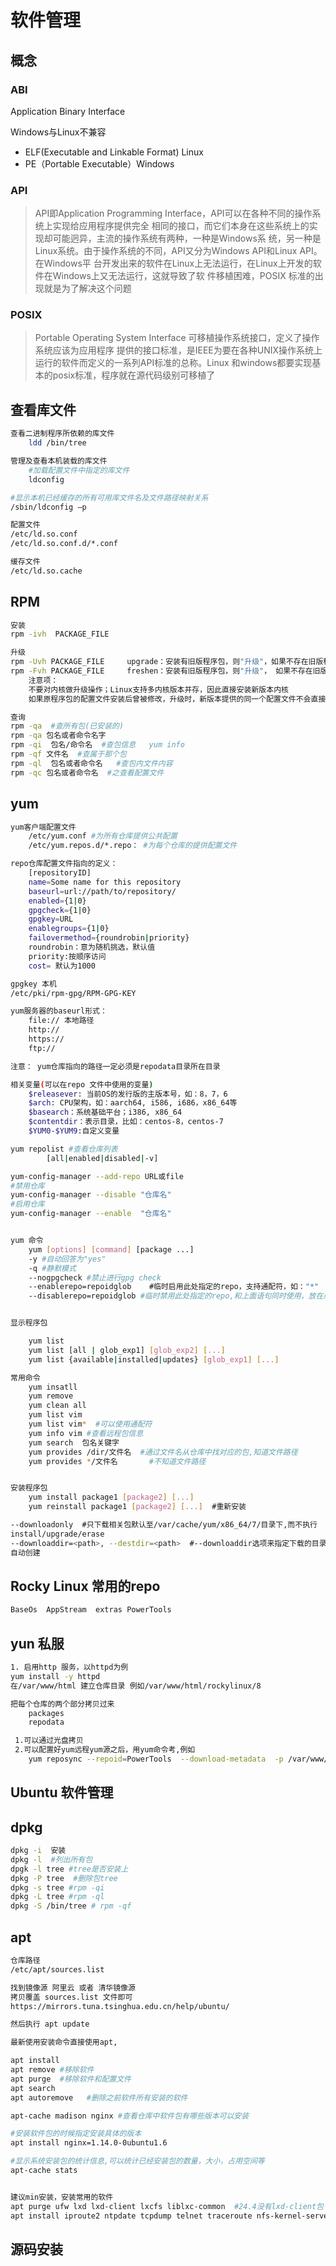 # 软件管理


## 概念

### ABI
 Application Binary Interface

 Windows与Linux不兼容
 
 * ELF(Executable and Linkable Format) Linux
 * PE（Portable Executable）Windows 

### API
> API即Application Programming Interface，API可以在各种不同的操作系统上实现给应用程序提供完全
相同的接口，而它们本身在这些系统上的实现却可能迥异，主流的操作系统有两种，一种是Windows系
统，另一种是Linux系统。由于操作系统的不同，API又分为Windows API和Linux API。在Windows平
台开发出来的软件在Linux上无法运行，在Linux上开发的软件在Windows上又无法运行，这就导致了软
件移植困难，POSIX 标准的出现就是为了解决这个问题

### POSIX
> Portable Operating System Interface 可移植操作系统接口，定义了操作系统应该为应用程序
提供的接口标准，是IEEE为要在各种UNIX操作系统上运行的软件而定义的一系列API标准的总称。Linux
和windows都要实现基本的posix标准，程序就在源代码级别可移植了



## 查看库文件

```bash
查看二进制程序所依赖的库文件
    ldd /bin/tree

管理及查看本机装载的库文件
    #加载配置文件中指定的库文件
    ldconfig

#显示本机已经缓存的所有可用库文件名及文件路径映射关系
/sbin/ldconfig –p 

配置文件
/etc/ld.so.conf
/etc/ld.so.conf.d/*.conf

缓存文件
/etc/ld.so.cache

```

## RPM

```bash
安装
rpm -ivh  PACKAGE_FILE

升级
rpm -Uvh PACKAGE_FILE     upgrade：安装有旧版程序包，则"升级"，如果不存在旧版程序包，则"安装"
rpm -Fvh PACKAGE_FILE     freshen：安装有旧版程序包，则"升级"， 如果不存在旧版程序包，则不执行升级操作
    注意项：
    不要对内核做升级操作；Linux支持多内核版本并存，因此直接安装新版本内核
    如果原程序包的配置文件安装后曾被修改，升级时，新版本提供的同一个配置文件不会直接覆盖老版本的配置文件，而把新版本文件重命名(FILENAME.rpmnew）后保留

查询
rpm -qa  #查所有包(已安装的)
rpm -qa 包名或者命令名字 
rpm -qi  包名/命令名  #查包信息   yum info 
rpm -qf 文件名  #查属于那个包
rpm -ql  包名或者命令名   #查包内文件内容
rpm -qc 包名或者命令名  #之查看配置文件

```

## yum 

```bash
yum客户端配置文件
    /etc/yum.conf #为所有仓库提供公共配置
    /etc/yum.repos.d/*.repo： #为每个仓库的提供配置文件

repo仓库配置文件指向的定义：
    [repositoryID]
    name=Some name for this repository
    baseurl=url://path/to/repository/
    enabled={1|0}
    gpgcheck={1|0}
    gpgkey=URL
    enablegroups={1|0}
    failovermethod={roundrobin|priority}
    roundrobin：意为随机挑选，默认值
    priority:按顺序访问
    cost= 默认为1000

gpgkey 本机
/etc/pki/rpm-gpg/RPM-GPG-KEY

yum服务器的baseurl形式：
    file:// 本地路径
    http://
    https://
    ftp://

注意： yum仓库指向的路径一定必须是repodata目录所在目录

相关变量(可以在repo 文件中使用的变量)
    $releasever: 当前OS的发行版的主版本号，如：8，7，6
    $arch: CPU架构，如：aarch64, i586, i686，x86_64等
    $basearch：系统基础平台；i386, x86_64
    $contentdir：表示目录，比如：centos-8，centos-7
    $YUM0-$YUM9:自定义变量

yum repolist #查看仓库列表
        [all|enabled|disabled|-v]

yum-config-manager --add-repo URL或file 
#禁用仓库
yum-config-manager --disable "仓库名"
#启用仓库
yum-config-manager --enable  "仓库名"


yum 命令
    yum [options] [command] [package ...]
    -y #自动回答为"yes"
    -q #静默模式
    --nogpgcheck #禁止进行gpg check
    --enablerepo=repoidglob    #临时启用此处指定的repo，支持通配符，如："*"
    --disablerepo=repoidglob #临时禁用此处指定的repo,和上面语句同时使用，放在后面的生效


显示程序包

    yum list
    yum list [all | glob_exp1] [glob_exp2] [...]
    yum list {available|installed|updates} [glob_exp1] [...]

常用命令 
    yum insatll 
    yum remove
    yum clean all
    yum list vim 
    yum list vim*  #可以使用通配符
    yum info vim #查看远程包信息
    yum search  包名关键字
    yum provides /dir/文件名  #通过文件名从仓库中找对应的包,知道文件路径
    yum provides */文件名       #不知道文件路径


安装程序包
    yum install package1 [package2] [...]
    yum reinstall package1 [package2] [...]  #重新安装

--downloadonly  #只下载相关包默认至/var/cache/yum/x86_64/7/目录下,而不执行
install/upgrade/erase
--downloaddir=<path>, --destdir=<path>  #--downloaddir选项来指定下载的目录,如果不存在
自动创建
```

## Rocky Linux 常用的repo

```bash
BaseOs  AppStream  extras PowerTools
```

## yun 私服

```bash
1. 启用http 服务，以httpd为例
yum install -y httpd
在/var/www/html 建立仓库目录 例如/var/www/html/rockylinux/8

把每个仓库的两个部分拷贝过来 
    packages
    repodata

 1.可以通过光盘拷贝
 2.可以配置好yum远程yum源之后，用yum命令考,例如
    yum reposync --repoid=PowerTools  --download-metadata  -p /var/www/html/rockylinux/8
```


## Ubuntu 软件管理

## dpkg

```bash
dpkg -i  安装
dpkg -l  #列出所有包
dpgk -l tree #tree是否安装上
dpkg -P tree  #删除包tree
dpkg -s tree #rpm -qi
dpkg -L tree #rpm -ql
dpkg -S /bin/tree # rpm -qf
```


## apt

```bash
仓库路径
/etc/apt/sources.list

找到镜像源 阿里云 或者 清华镜像源
拷贝覆盖 sources.list 文件即可
https://mirrors.tuna.tsinghua.edu.cn/help/ubuntu/

然后执行 apt update

最新使用安装命令直接使用apt,

apt install
apt remove #移除软件
apt purge  #移除软件和配置文件
apt search 
apt autoremove   #删除之前软件所有安装的软件

apt-cache madison nginx #查看仓库中软件包有哪些版本可以安装

#安装软件包的时候指定安装具体的版本
apt install nginx=1.14.0-0ubuntu1.6 

#显示系统安装包的统计信息,可以统计已经安装包的数量，大小，占用空间等
apt-cache stats


建议min安装，安装常用的软件
apt purge ufw lxd lxd-client lxcfs liblxc-common  #24.4没有lxd-client包
apt install iproute2 ntpdate tcpdump telnet traceroute nfs-kernel-server nfs-common lrzsz tree openssl libssl-dev libpcre3 libpcre3-dev zlib1g-dev gcc openssh-server iotop unzip zip   -y

```


## 源码安装




